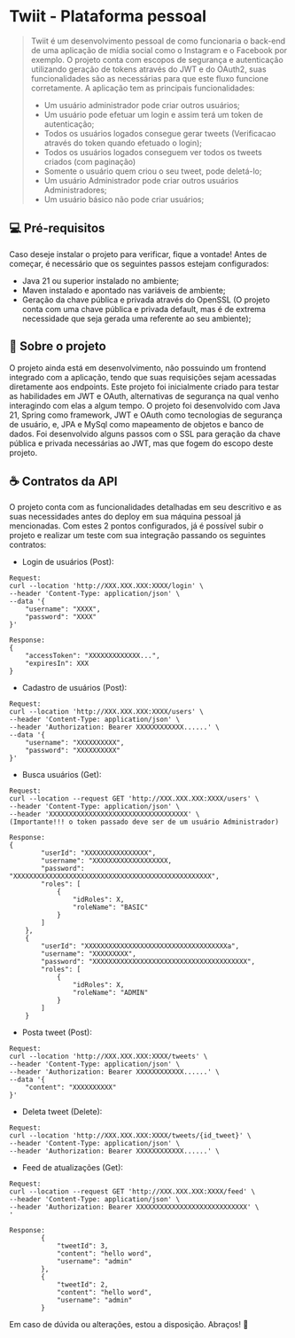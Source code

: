 # Twiit - Plataforma pessoal

> Twiit é um desenvolvimento pessoal de como funcionaria o back-end de uma aplicação de mídia social como o Instagram e o Facebook por exemplo. O projeto conta com escopos de segurança e autenticação utilizando geração de tokens
através do JWT e do OAuth2, suas funcionalidades são as necessárias para que este fluxo funcione corretamente. A aplicação tem as principais funcionalidades:
> - Um usuário administrador pode criar outros usuários;
> - Um usuário pode efetuar um login e assim terá um token de autenticação;
> - Todos os usuários logados consegue gerar tweets (Verificacao através do token quando efetuado o login);
> - Todos os usuários logados conseguem ver todos os tweets criados (com paginação)
> - Somente o usuário quem criou o seu tweet, pode deletá-lo;
> - Um usuário Administrador pode criar outros usuários Administradores;
> - Um usuário básico não pode criar usuários;


## 💻 Pré-requisitos

Caso deseje instalar o projeto para verificar, fique a vontade! Antes de começar, é necessário que os seguintes passos estejam configurados:

- Java 21 ou superior instalado no ambiente;
- Maven instalado e apontado nas variáveis de ambiente;
- Geração da chave pública e privada através do OpenSSL (O projeto conta com uma chave pública e privada default, mas é de extrema necessidade que seja gerada uma referente ao seu ambiente);


## 🚀 Sobre o projeto

O projeto ainda está em desenvolvimento, não possuindo um frontend integrado com a aplicação, tendo que suas requisições sejam acessadas diretamente aos endpoints. Este projeto foi inicialmente criado para testar as habilidades em JWT e OAuth, alternativas de segurança na qual venho interagindo com elas a algum tempo. O projeto foi desenvolvido com Java 21, Spring como framework, JWT e OAuth como tecnologias de segurança de usuário, e, JPA e MySql como mapeamento de objetos e banco de dados. Foi desenvolvido alguns passos com o SSL para geração da chave pública e privada necessárias ao JWT, mas que fogem do escopo deste projeto. 


## :coffee: Contratos da API
O projeto conta com as funcionalidades detalhadas em seu descritivo e as suas necessidades antes do deploy em sua máquina pessoal já mencionadas. Com estes 2 pontos configurados, já é possível subir o projeto e realizar um teste com sua integração passando os seguintes contratos:

- Login de usuários (Post):
```
Request:
curl --location 'http://XXX.XXX.XXX:XXXX/login' \
--header 'Content-Type: application/json' \
--data '{
    "username": "XXXX", 
    "password": "XXXX"
}'

Response:
{
    "accessToken": "XXXXXXXXXXXXX...",
    "expiresIn": XXX
}
```

- Cadastro de usuários (Post):
```
Request:
curl --location 'http://XXX.XXX.XXX:XXXX/users' \
--header 'Content-Type: application/json' \
--header 'Authorization: Bearer XXXXXXXXXXXX......' \
--data '{
    "username": "XXXXXXXXXX", 
    "password": "XXXXXXXXXX"
}'
```

- Busca usuários (Get):
```
Request:
curl --location --request GET 'http://XXX.XXX.XXX:XXXX/users' \
--header 'Content-Type: application/json' \
--header 'XXXXXXXXXXXXXXXXXXXXXXXXXXXXXXXXXXX' \
(Importante!!! o token passado deve ser de um usuário Administrador)

Response:
{
        "userId": "XXXXXXXXXXXXXXXX",
        "username": "XXXXXXXXXXXXXXXXXXX,
        "password": "XXXXXXXXXXXXXXXXXXXXXXXXXXXXXXXXXXXXXXXXXXXXXXXXXX",
        "roles": [
            {
                "idRoles": X,
                "roleName": "BASIC"
            }
        ]
    },
    {
        "userId": "XXXXXXXXXXXXXXXXXXXXXXXXXXXXXXXXXXXXa",
        "username": "XXXXXXXXX",
        "password": "XXXXXXXXXXXXXXXXXXXXXXXXXXXXXXXXXXXXXXX",
        "roles": [
            {
                "idRoles": X,
                "roleName": "ADMIN"
            }
        ]
    }
```

- Posta tweet (Post):
```
Request:
curl --location 'http://XXX.XXX.XXX:XXXX/tweets' \
--header 'Content-Type: application/json' \
--header 'Authorization: Bearer XXXXXXXXXXXX......' \
--data '{
    "content": "XXXXXXXXXX"
}'
````

- Deleta tweet (Delete):
```
Request:
curl --location 'http://XXX.XXX.XXX:XXXX/tweets/{id_tweet}' \
--header 'Content-Type: application/json' \
--header 'Authorization: Bearer XXXXXXXXXXXX......' \
````

- Feed de atualizações (Get):
```
Request:
curl --location --request GET 'http://XXX.XXX.XXX:XXXX/feed' \
--header 'Content-Type: application/json' \
--header 'Authorization: Bearer XXXXXXXXXXXXXXXXXXXXXXXXXXXX' \
'

Response:
        {
            "tweetId": 3,
            "content": "hello word",
            "username": "admin"
        },
        {
            "tweetId": 2,
            "content": "hello word",
            "username": "admin"
        }
````

Em caso de dúvida ou alterações, estou a disposição. Abraços! 👋
